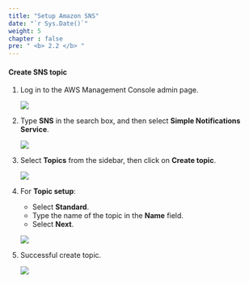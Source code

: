 ```yaml
---
title: "Setup Amazon SNS"
date: "`r Sys.Date()`"
weight: 5
chapter : false
pre: " <b> 2.2 </b> "
---
```


#### Create SNS topic

1. Log in to the AWS Management Console admin page.

    ![](/images/Console_Home.png?width=90pc)

2. Type **SNS** in the search box, and then select **Simple Notifications Service**.

    ![](/images/Open_SNS.png?width=90pc)

3. Select **Topics** from the sidebar, then click on **Create topic**.

    ![](/images/SNS_0.png?width=90pc)

4. For **Topic setup**:
    * Select **Standard**.
    * Type the name of the topic in the **Name** field.
    * Select **Next**.

    ![](/images/SNS_1.png?width=90pc)

5. Successful create topic.

    ![](/images/SNS_2.png?width=90pc)